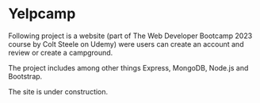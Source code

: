 # Yelpcamp

Following project is a website (part of The Web Developer Bootcamp 2023 course by Colt Steele on Udemy) were users can create an account and review or create a campground.

The project includes among other things Express, MongoDB, Node.js and Bootstrap.

The site is under construction.
